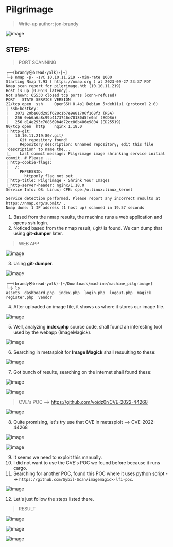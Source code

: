 # Pilgrimage
> Write-up author: jon-brandy

![image](https://github.com/jon-brandy/hackthebox/assets/70703371/dfb8e16e-4ed7-4561-a81f-d29317b75673)


## STEPS:
> PORT SCANNING

```
┌──(brandy㉿bread-yolk)-[~]
└─$ nmap -p- -sVC 10.10.11.219 --min-rate 1000
Starting Nmap 7.93 ( https://nmap.org ) at 2023-09-27 23:37 PDT
Nmap scan report for pilgrimage.htb (10.10.11.219)
Host is up (0.051s latency).
Not shown: 65533 closed tcp ports (conn-refused)
PORT   STATE SERVICE VERSION
22/tcp open  ssh     OpenSSH 8.4p1 Debian 5+deb11u1 (protocol 2.0)
| ssh-hostkey: 
|   3072 20be60d295f628c1b7e9e81706f168f3 (RSA)
|   256 0eb6a6a8c99b4173746e70180d5fe0af (ECDSA)
|_  256 d14e293c708669b4d72cc80b486e9804 (ED25519)
80/tcp open  http    nginx 1.18.0
| http-git: 
|   10.10.11.219:80/.git/
|     Git repository found!
|     Repository description: Unnamed repository; edit this file 'description' to name the...
|_    Last commit message: Pilgrimage image shrinking service initial commit. # Please ...
| http-cookie-flags: 
|   /: 
|     PHPSESSID: 
|_      httponly flag not set
|_http-title: Pilgrimage - Shrink Your Images
|_http-server-header: nginx/1.18.0
Service Info: OS: Linux; CPE: cpe:/o:linux:linux_kernel

Service detection performed. Please report any incorrect results at https://nmap.org/submit/ .
Nmap done: 1 IP address (1 host up) scanned in 19.57 seconds
```

1. Based from the nmap results, the machine runs a web application and opens ssh login.
2. Noticed based from the nmap result, /.git/ is found. We can dump that using **git-dumper** later.

> WEB APP

![image](https://github.com/jon-brandy/hackthebox/assets/70703371/7efd6bef-7ebc-4379-ad5f-cde52a4283e4)


3. Using **git-dumper**.

![image](https://github.com/jon-brandy/hackthebox/assets/70703371/88e34d8d-17f9-42ce-9762-88e0b73bb743)


```
┌──(brandy㉿bread-yolk)-[~/Downloads/machine/machine_pilgrimage]
└─$ ls                  
assets  dashboard.php  index.php  login.php  logout.php  magick  register.php  vendor
```

4. After uploaded an image file, it shows us where it stores our image file.

![image](https://github.com/jon-brandy/hackthebox/assets/70703371/502576c5-935b-4606-9c58-ab56adc0cc76)


5. Well, analyzing **index.php** source code, shall found an interesting tool used by the webapp (ImageMagick).

![image](https://github.com/jon-brandy/hackthebox/assets/70703371/4ad6b78b-4722-454e-91ff-a04df08e9732)


6. Searching in metasploit for **Image Magick** shall resuulting to these:

![image](https://github.com/jon-brandy/hackthebox/assets/70703371/fd001312-48fe-4886-ba14-9d879ac7931d)


7. Got bunch of results, searching on the internet shall found these:

![image](https://github.com/jon-brandy/hackthebox/assets/70703371/c2274c43-9806-488a-8bf4-a48dabcdd7a4)


![image](https://github.com/jon-brandy/hackthebox/assets/70703371/2c22af4a-a45d-44cd-a4a5-abb26235ef7a)


> CVE's POC --> https://github.com/voidz0r/CVE-2022-44268


![image](https://github.com/jon-brandy/hackthebox/assets/70703371/5989ddf0-3238-42cf-aeb0-f8276e5bda0c)


8. Quite promising, let's try use that CVE in metasploit -->  CVE-2022-44268

![image](https://github.com/jon-brandy/hackthebox/assets/70703371/098ad4d4-0817-462b-a517-0d39870929b5)



![image](https://github.com/jon-brandy/hackthebox/assets/70703371/8b064e7b-0bd5-40b2-b487-bbc729848071)


9. It seems we need to exploit this manually.
10. I did not want to use the CVE's POC we found before because it runs cargo.
11. Searching for another POC, found this POC where it uses python script --> `https://github.com/Sybil-Scan/imagemagick-lfi-poc`.


![image](https://github.com/jon-brandy/hackthebox/assets/70703371/1704d401-9494-47d2-9d08-e9d342be8fee)


12. Let's just follow the steps listed there.

> RESULT


![image](https://github.com/jon-brandy/hackthebox/assets/70703371/07f93215-ecfc-4a4d-b7af-cd3428f3e421)



![image](https://github.com/jon-brandy/hackthebox/assets/70703371/facd5578-f3fd-42cb-b1fd-dc65756df7bc)



![image](https://github.com/jon-brandy/hackthebox/assets/70703371/83a9a115-20f9-4ed2-97d5-527b16dc1953)




